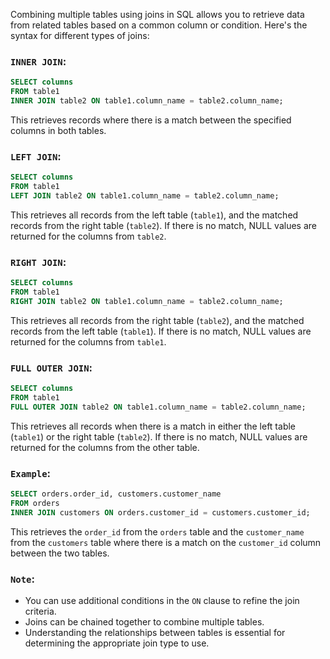 Combining multiple tables using joins in SQL allows you to retrieve data from related tables based on a common column or condition. Here's the syntax for different types of joins:

### `INNER JOIN`:

```sql
SELECT columns
FROM table1
INNER JOIN table2 ON table1.column_name = table2.column_name;
```

This retrieves records where there is a match between the specified columns in both tables.

### `LEFT JOIN`:

```sql
SELECT columns
FROM table1
LEFT JOIN table2 ON table1.column_name = table2.column_name;
```

This retrieves all records from the left table (`table1`), and the matched records from the right table (`table2`). If there is no match, NULL values are returned for the columns from `table2`.

### `RIGHT JOIN`:

```sql
SELECT columns
FROM table1
RIGHT JOIN table2 ON table1.column_name = table2.column_name;
```

This retrieves all records from the right table (`table2`), and the matched records from the left table (`table1`). If there is no match, NULL values are returned for the columns from `table1`.

### `FULL OUTER JOIN`:

```sql
SELECT columns
FROM table1
FULL OUTER JOIN table2 ON table1.column_name = table2.column_name;
```

This retrieves all records when there is a match in either the left table (`table1`) or the right table (`table2`). If there is no match, NULL values are returned for the columns from the other table.

### `Example`:

```sql
SELECT orders.order_id, customers.customer_name
FROM orders
INNER JOIN customers ON orders.customer_id = customers.customer_id;
```

This retrieves the `order_id` from the `orders` table and the `customer_name` from the `customers` table where there is a match on the `customer_id` column between the two tables.

### `Note`:

- You can use additional conditions in the `ON` clause to refine the join criteria.
- Joins can be chained together to combine multiple tables.
- Understanding the relationships between tables is essential for determining the appropriate join type to use.
